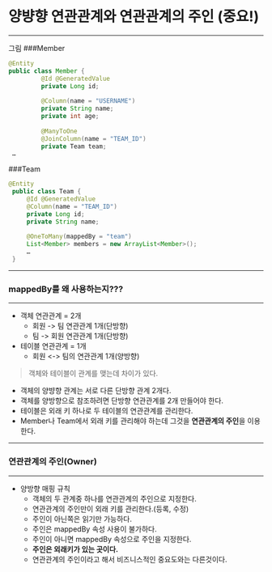 # 양뱡향 연관관계와 연관관계의 주인 **(중요!)**
***
그림
###Member
```java
@Entity
public class Member {
         @Id @GeneratedValue
         private Long id;
         
         @Column(name = "USERNAME")
         private String name;
         private int age;
         
         @ManyToOne
         @JoinColumn(name = "TEAM_ID")
         private Team team;
 … 
```
###Team
```java
@Entity
 public class Team {
     @Id @GeneratedValue
     @Column(name = "TEAM_ID")
     private Long id;
     private String name;
     
     @OneToMany(mappedBy = "team")
     List<Member> members = new ArrayList<Member>();
     …
 }
```
***
### mappedBy를 왜 사용하는지???
***
* 객체 연관관계 = 2개
  * 회원 -> 팀 연관관계 1개(단방향)
  * 팀 -> 회원 연관관계 1개(단방향)
* 테이블 연관관계 = 1개
  * 회원 <-> 팀의 연관관계 1개(양방향)
>객체와 테이블이 관계를 맺는데 차이가 있다.
* 객체의 양뱡향 관계는 서로 다른 단방향 관계 2개다.
* 객체를 양방향으로 참조하려면 단방향 연관관계를 2개 만들어야 한다.
* 테이블은 외래 키 하나로 두 테이블의 연관관계를 관리한다.
* Member나 Team에서 외래 키를 관리해야 하는데 그것을 **연관관계의 주인**을 이용한다.

***
### 연관관계의 주인(Owner)
***
* 양방향 매핑 규칙
  * 객체의 두 관계중 하나를 연관관계의 주인으로 지정한다.
  * 연관관계의 주인만이 외래 키를 관리한다.(등록, 수정)
  * 주인이 아닌쪽은 읽기만 가능하다.
  * 주인은 mappedBy 속성 사용이 불가하다.
  * 주인이 아니면 mappedBy 속성으로 주인을 지정한다.
  * **주인은 외래키가 있는 곳이다.**
  * 연관관계의 주인이라고 해서 비즈니스적인 중요도와는 다른것이다.
